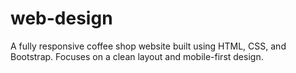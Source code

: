 # web-design
A fully responsive coffee shop website built using HTML, CSS, and Bootstrap. Focuses on a clean layout and mobile-first design.
